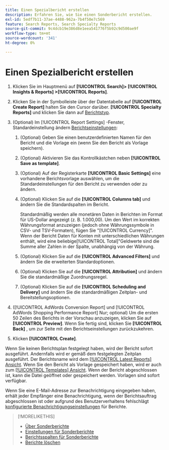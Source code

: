 ```yaml
---
title: Einen Spezialbericht erstellen
description: Erfahren Sie, wie Sie einen Sonderbericht erstellen.
exl-id: 5edf7b11-37ae-4488-962a-7b4f50e7c569
feature: Search Reports, Search Specialty Reports
source-git-commit: 9c4dcb19e386d8e1eea541776f5b92c9d500ae9f
workflow-type: tm+mt
source-wordcount: '341'
ht-degree: 0%

---
```


# Einen Spezialbericht erstellen

1. Klicken Sie im Hauptmenü auf **[!UICONTROL Search]> [!UICONTROL Insights & Reports] >[!UICONTROL Reports]**.

1. Klicken Sie in der Symbolleiste über der Datentabelle auf **[!UICONTROL Create Report]** halten Sie den Cursor darüber. **[!UICONTROL Specialty Reports]** und klicken Sie dann auf [Berichtstyp](/help/search-social-commerce/reports/management/specialty/specialty-report-about.md).

1. (Optional) Im [!UICONTROL Report Settings] -Fenster, Standardeinstellung ändern [Berichtseinstellungen](specialty-report-settings.md):

   1. (Optional) Geben Sie einen benutzerdefinierten Namen für den Bericht und die Vorlage ein (wenn Sie den Bericht als Vorlage speichern).

   1. (Optional) Aktivieren Sie das Kontrollkästchen neben **[!UICONTROL Save as template]**.

   1. (Optional) Auf der Registerkarte **[!UICONTROL Basic Settings]** eine vorhandene Berichtsvorlage auswählen, um die Standardeinstellungen für den Bericht zu verwenden oder zu ändern.

   1. (Optional) Klicken Sie auf die **[!UICONTROL Columns tab]** und ändern Sie die Standardspalten im Bericht.

      Standardmäßig werden alle monetären Daten in Berichten im Format für US-Dollar angezeigt (z. B. 1.000,00). Um den Wert im korrekten Währungsformat anzuzeigen (jedoch ohne Währungssymbole in CSV- und TSV-Formaten), fügen Sie &quot;[!UICONTROL Currency]&quot;. Wenn der Bericht Daten für Konten mit unterschiedlichen Währungen enthält, wird eine beliebige[!UICONTROL Total]&quot;Geldwerte sind die Summe aller Zahlen in der Spalte, unabhängig von der Währung.

   1. (Optional) Klicken Sie auf die **[!UICONTROL Advanced Filters]** und ändern Sie die erweiterten Standardoptionen.

   1. (Optional) Klicken Sie auf die **[!UICONTROL Attribution]** und ändern Sie die standardmäßige Zuordnungsregel.

   1. (Optional) Klicken Sie auf die **[!UICONTROL Scheduling and Delivery]** und ändern Sie die standardmäßigen Zeitplan- und Bereitstellungsoptionen.

1. ([!UICONTROL AdWords Conversion Report] und [!UICONTROL AdWords Shopping Performance Report] Nur; optional) Um die ersten 50 Zeilen des Berichts in der Vorschau anzuzeigen, klicken Sie auf **[!UICONTROL Preview]**. Wenn Sie fertig sind, klicken Sie **[!UICONTROL Back]** , um zur Seite mit den Berichtseinstellungen zurückzukehren.

1. Klicken **[!UICONTROL Create]**.

Wenn Sie keinen Berichtsplan festgelegt haben, wird der Bericht sofort ausgeführt. Andernfalls wird er gemäß dem festgelegten Zeitplan ausgeführt. Der Berichtsname wird dem [[!UICONTROL Latest Reports] Ansicht](/help/search-social-commerce/reports/report-about.md). Wenn Sie den Bericht als Vorlage gespeichert haben, wird er auch zum [[!UICONTROL Templates] Ansicht](/help/search-social-commerce/reports/report-about.md). Wenn der Bericht abgeschlossen ist, kann die Datei geöffnet oder gespeichert werden. Vorlagen sind sofort verfügbar.

Wenn Sie eine E-Mail-Adresse zur Benachrichtigung eingegeben haben, erhält jeder Empfänger eine Benachrichtigung, wenn der Berichtsauftrag abgeschlossen ist oder aufgrund des Benutzerverhaltens fehlschlägt [konfigurierte Benachrichtigungseinstellungen](/help/search-social-commerce/notifications/notification-edit.md) für Berichte.

>[!MORELIKETHIS]
>
>* [Über Sonderberichte](/help/search-social-commerce/reports/management/specialty/specialty-report-about.md)
>* [Einstellungen für Sonderberichte](/help/search-social-commerce/reports/management/specialty/specialty-report-settings.md)
>* [Berichtsspalten für Sonderberichte](/help/search-social-commerce/reports/management/specialty/specialty-report-columns.md)
>* [Berichte löschen](/help/search-social-commerce/reports/management/report-delete.md)
